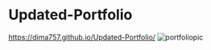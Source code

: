 # Updated-Portfolio
https://dima757.github.io/Updated-Portfolio/
![portfoliopic](https://user-images.githubusercontent.com/41123232/56460471-ddc5ff00-6368-11e9-9091-d5e187fd1d03.jpg)
